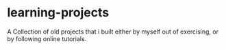 # learning-projects

A Collection of old projects that i built either by myself out of exercising, or by following online tutorials.
